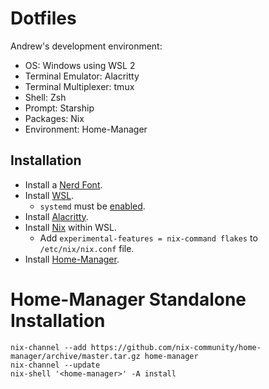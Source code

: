 # Dotfiles

Andrew's development environment:

- OS: Windows using WSL 2
- Terminal Emulator: Alacritty
- Terminal Multiplexer: tmux
- Shell: Zsh
- Prompt: Starship
- Packages: Nix
- Environment: Home-Manager

## Installation

- Install a [Nerd Font](https://www.nerdfonts.com/).
- Install [WSL](https://learn.microsoft.com/en-us/windows/wsl/).
  - `systemd` must be [enabled](https://learn.microsoft.com/en-us/windows/wsl/systemd).
- Install [Alacritty](https://alacritty.org/).
- Install [Nix](https://nixos.org/) within WSL.
  - Add `experimental-features = nix-command flakes` to `/etc/nix/nix.conf` file.
- Install [Home-Manager](https://nix-community.github.io/home-manager/).

# Home-Manager Standalone Installation

```shell
nix-channel --add https://github.com/nix-community/home-manager/archive/master.tar.gz home-manager
nix-channel --update
nix-shell '<home-manager>' -A install
```
